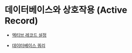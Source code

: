 # 데이터베이스와 상호작용 (Active Record)

 <ul class='toc'><li><a href='/kr/interacting-with-the-database-active_record/up'>엑티브 레코드 설정</a></li></ul>

<ul class='toc'><li><a href='/kr/interacting-with-the-database-active_record/queries'>데이터베이스 쿼리</a></li></ul> 